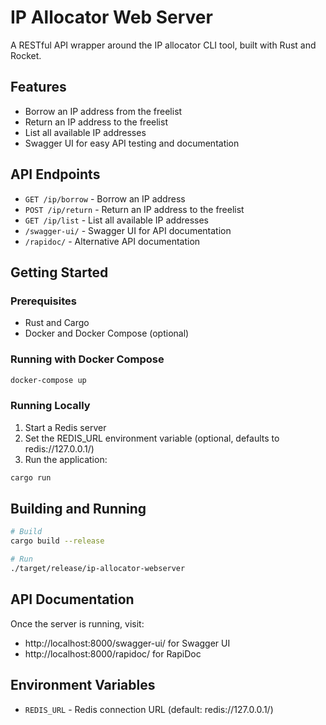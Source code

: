 # IP Allocator Web Server

A RESTful API wrapper around the IP allocator CLI tool, built with Rust and Rocket.

## Features

- Borrow an IP address from the freelist
- Return an IP address to the freelist
- List all available IP addresses
- Swagger UI for easy API testing and documentation

## API Endpoints

- `GET /ip/borrow` - Borrow an IP address
- `POST /ip/return` - Return an IP address to the freelist
- `GET /ip/list` - List all available IP addresses
- `/swagger-ui/` - Swagger UI for API documentation
- `/rapidoc/` - Alternative API documentation

## Getting Started

### Prerequisites

- Rust and Cargo
- Docker and Docker Compose (optional)

### Running with Docker Compose

```bash
docker-compose up
```

### Running Locally

1. Start a Redis server
2. Set the REDIS_URL environment variable (optional, defaults to redis://127.0.0.1/)
3. Run the application:

```bash
cargo run
```

## Building and Running

```bash
# Build
cargo build --release

# Run
./target/release/ip-allocator-webserver
```

## API Documentation

Once the server is running, visit:

- http://localhost:8000/swagger-ui/ for Swagger UI
- http://localhost:8000/rapidoc/ for RapiDoc

## Environment Variables

- `REDIS_URL` - Redis connection URL (default: redis://127.0.0.1/)